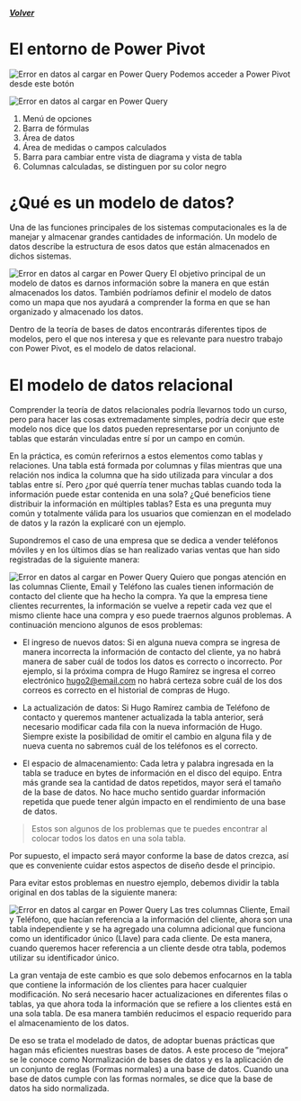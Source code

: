 ##### [Volver](/Herramientas-avanzadas-de-excel/pages/Indice_curso.html)
<script src="https://kit.fontawesome.com/065728df02.js" crossorigin="anonymous"></script>

# El entorno de Power Pivot
![Error en datos al cargar en Power Query](/Herramientas-avanzadas-de-excel/images/PowerPivot.png)
Podemos acceder a Power Pivot desde este botón

![Error en datos al cargar en Power Query](/Herramientas-avanzadas-de-excel/images/EntornoPowerPivot.png)
1. Menú de opciones
2. Barra de fórmulas
3. Área de datos
4. Área de medidas o campos calculados
5. Barra para cambiar entre vista de diagrama y vista de tabla
6. Columnas calculadas, se distinguen por su color negro

# ¿Qué es un modelo de datos?

Una de las funciones principales de los sistemas computacionales es la de manejar y almacenar grandes cantidades de información. Un modelo de datos describe la estructura de esos datos que están almacenados en dichos sistemas.

![Error en datos al cargar en Power Query](/Herramientas-avanzadas-de-excel/images/ModeloDatosTabla1.png) El objetivo principal de un modelo de datos es darnos información sobre la manera en que están almacenados los datos. También podríamos definir el modelo de datos como un mapa que nos ayudará a comprender la forma en que se han organizado y almacenado los datos. 

Dentro de la teoría de bases de datos encontrarás diferentes tipos de modelos, pero el que nos interesa y que es relevante para nuestro trabajo con Power Pivot, es el modelo de datos relacional.

# El modelo de datos relacional 

Comprender la teoría de datos relacionales podría llevarnos todo un curso, pero para hacer las cosas extremadamente simples, podría decir que este modelo nos dice que los datos pueden representarse por un conjunto de tablas que estarán vinculadas entre sí por un campo en común.

En la práctica, es común referirnos a estos elementos como tablas y relaciones. Una tabla está formada por columnas y filas mientras que una relación nos indica la columna que ha sido utilizada para vincular a dos tablas entre sí. Pero ¿por qué querría tener muchas tablas cuando toda la información puede estar contenida en una sola? ¿Qué beneficios tiene distribuir la información en múltiples tablas? Esta es una pregunta muy común y totalmente válida para los usuarios que comienzan en el modelado de datos y la razón la explicaré con un ejemplo.

Supondremos el caso de una empresa que se dedica a vender teléfonos móviles y en los últimos días se han realizado varias ventas que han sido registradas de la siguiente manera:

![Error en datos al cargar en Power Query](/Herramientas-avanzadas-de-excel/images/ModeloDatosTabla2.png) Quiero que pongas atención en las columnas Cliente, Email y Teléfono las cuales tienen información de contacto del cliente que ha hecho la compra. Ya que la empresa tiene clientes recurrentes, la información se vuelve a repetir cada vez que el mismo cliente hace una compra y eso puede traernos algunos problemas. A continuación menciono algunos de esos problemas:

* El ingreso de nuevos datos: Si en alguna nueva compra se ingresa de manera incorrecta la información de contacto del cliente, ya no habrá manera de saber cuál de todos los datos es correcto o incorrecto. Por ejemplo, si la próxima compra de Hugo Ramírez se ingresa el correo electrónico hugo2@email.com no habrá certeza sobre cuál de los dos correos es correcto en el historial de compras de Hugo.

* La actualización de datos: Si Hugo Ramírez cambia de Teléfono de contacto y queremos mantener actualizada la tabla anterior, será necesario modificar cada fila con la
nueva información de Hugo. Siempre existe la posibilidad de omitir el cambio en alguna fila y de nueva cuenta no sabremos cuál de los teléfonos es el correcto.

* El espacio de almacenamiento: Cada letra y palabra ingresada en la tabla se traduce en bytes de información en el disco del equipo. Entra más grande sea la cantidad de datos repetidos, mayor será el tamaño de la base de datos. No hace mucho sentido guardar información repetida que puede tener algún impacto en el rendimiento de una base de datos.

> Estos son algunos de los problemas que te puedes encontrar al colocar todos los datos en una sola tabla.

Por supuesto, el impacto será mayor conforme la base de datos crezca, así que es conveniente cuidar estos aspectos de diseño desde el principio.

Para evitar estos problemas en nuestro ejemplo, debemos dividir la tabla original en dos tablas de la siguiente manera:

![Error en datos al cargar en Power Query](/Herramientas-avanzadas-de-excel/images/ModeloDatosTabla3.png) Las tres columnas Cliente, Email y Teléfono, que hacían referencia a la información del cliente, ahora son una tabla independiente y se ha agregado una columna adicional que funciona como un identificador único (Llave) para cada cliente. De esta manera, cuando queremos hacer referencia a un cliente desde otra tabla, podemos utilizar su identificador único.

La gran ventaja de este cambio es que solo debemos enfocarnos en la tabla que contiene la información de los clientes para hacer cualquier modificación. No será necesario hacer actualizaciones en diferentes filas o tablas, ya que ahora toda la información que se refiere a los clientes está en una sola tabla. De esa manera también reducimos el espacio requerido para el almacenamiento de los datos.

De eso se trata el modelado de datos, de adoptar buenas prácticas que hagan más eficientes nuestras bases de datos. A este proceso de “mejora” se le conoce como Normalización de bases de datos y es la aplicación de un conjunto de reglas (Formas normales) a una base de datos. Cuando una base de datos cumple con las formas normales, se dice que la base de datos ha sido normalizada.

